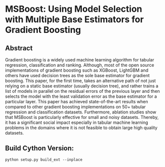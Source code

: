 # MSBoost: Using Model Selection with Multiple Base Estimators for Gradient Boosting
## Abstract
Gradient boosting is a widely used machine learning algorithm for tabular regression, classification and ranking. Although, most of the open source implementations of gradient boosting such as XGBoost, LightGBM and others have used decision trees as the sole base estimator for gradient boosting. This paper, for the first time, takes an alternative path of not just relying on a static base estimator (usually decision tree), and rather trains a list of models in parallel on the residual errors of the previous layer and then selects the model with the least validation error as the base estimator for a particular layer. This paper has achieved state-of-the-art results when compared to other gradient boosting implementations on 50+ tabular regression and classification datasets. Furthermore, ablation studies show that MSBoost is particularly effective for small and noisy datasets. Thereby, it has a significant social impact especially in tabular machine learning problems in the domains where it is not feasible to obtain large high quality datasets. 

## Build Cython Version:
```
python setup.py build_ext --inplace
```